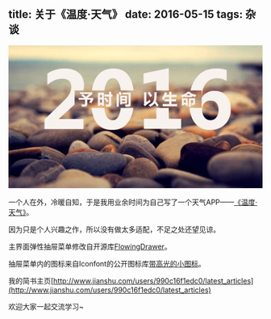 title: 关于《温度·天气》
date: 2016-05-15
tags: 杂谈
---

![](https://raw.githubusercontent.com/zhaochenpu/zhaochenpu.github.io/master/other/time2016.jpg)


一个人在外，冷暖自知，于是我用业余时间为自己写了一个天气APP——[《温度·天气》](https://github.com/zhaochenpu/WenDuTianQi)。<!--more-->

因为只是个人兴趣之作，所以没有做太多适配，不足之处还望见谅。

主界面弹性抽屉菜单修改自开源库[FlowingDrawer](https://github.com/mxn21/FlowingDrawer)。

抽屉菜单内的图标来自Iconfont的公开图标库[带高光的小图标](http://www.iconfont.cn/collections/show/255)。

我的简书主页[http://www.jianshu.com/users/990c16f1edc0/latest_articles](http://www.jianshu.com/users/990c16f1edc0/latest_articles)

欢迎大家一起交流学习~

